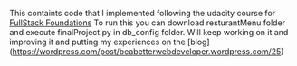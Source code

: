 This containts code that I implemented following the udacity course for 
[FullStack Foundations](https://www.udacity.com/course/full-stack-foundations--ud088)
To run this you can download resturantMenu folder and execute finalProject.py in db_config folder.
Will keep working on it and improving it and putting my experiences on the [blog] (https://wordpress.com/post/beabetterwebdeveloper.wordpress.com/25)
